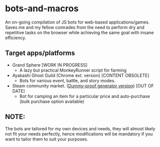 # bots-and-macros
An on-going compilation of JS bots for web-based applications/games. Saves me and my fellow comrades from the need to perform dry and repetitive tasks on the browser while achieving the same goal with insane efficiency.

## Target apps/platforms
* Grand Sphere [WORK IN PROGRESS]
  * A lazy but practical MonkeyRunner script for farming
* Ayakashi Ghost Guild (Chrome ext. version) [CONTENT OBSOLETE]
  * Bots for various event, battle, and story modes.
* Steam community market. ([Dummy-proof generator version](http://konishi.graphics/test/)) [OUT OF DATE]
  * Bot for camping an item for a particular price and auto-purchase (bulk purchase option available)

## NOTE:
The bots are tailored for my own devices and needs, they will almost likely not fit your needs perfectly, hence modifications will be mandatory if you want to tailor them to suit your purposes.
